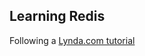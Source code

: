 ## Learning Redis

Following a [Lynda.com tutorial](https://www.lynda.com/Redis-tutorials/Learning-Redis/642501-2.html)
